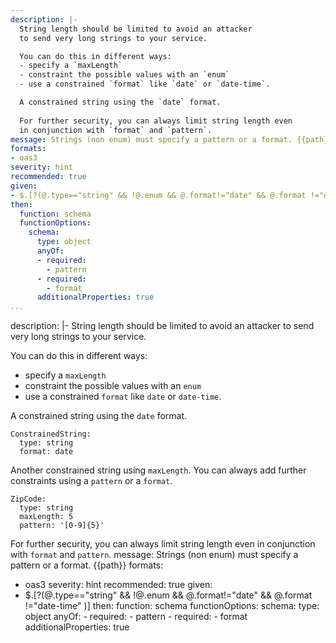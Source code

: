 ```yaml
---
description: |-
  String length should be limited to avoid an attacker
  to send very long strings to your service.

  You can do this in different ways:
  - specify a `maxLength`
  - constraint the possible values with an `enum`
  - use a constrained `format` like `date` or `date-time`.

  A constrained string using the `date` format.
  
  For further security, you can always limit string length even
  in conjunction with `format` and `pattern`.
message: Strings (non enum) must specify a pattern or a format. {{path}}
formats:
- oas3
severity: hint
recommended: true
given:
- $.[?(@.type=="string" && !@.enum && @.format!="date" && @.format !="date-time" )]
then:
  function: schema
  functionOptions:
    schema:
      type: object
      anyOf:
      - required:
        - pattern
      - required:
        - format
      additionalProperties: true
...
```

description: |-
  String length should be limited to avoid an attacker
  to send very long strings to your service.

  You can do this in different ways:
  - specify a `maxLength`
  - constraint the possible values with an `enum`
  - use a constrained `format` like `date` or `date-time`.

  A constrained string using the `date` format.

  ```
  ConstrainedString:
    type: string
    format: date
  ```

  Another constrained string using `maxLength`.
  You can always add further constraints using a
  `pattern` or a `format`.

  ```
  ZipCode:
    type: string
    maxLength: 5
    pattern: '[0-9]{5}'
  ```

  For further security, you can always limit string length even
  in conjunction with `format` and `pattern`.
message: Strings (non enum) must specify a pattern or a format. {{path}}
formats:
- oas3
severity: hint
recommended: true
given:
- $.[?(@.type=="string" && !@.enum && @.format!="date" && @.format !="date-time" )]
then:
  function: schema
  functionOptions:
    schema:
      type: object
      anyOf:
      - required:
        - pattern
      - required:
        - format
      additionalProperties: true